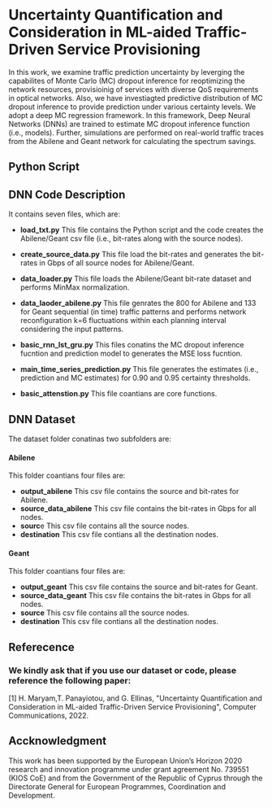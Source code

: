 # Uncertainty Quantification and Consideration in ML-aided Traffic-Driven Service Provisioning

In this work, we examine traffic prediction uncertainty  by leverging the capabilites of Monte Carlo (MC) dropout inference for reoptimizing the network resources, provisioinig of services with diverse QoS requirements in optical networks. Also, we have investiagted predictive distribution of MC dropout inference to provide prediction under various certainty levels. We adopt a deep MC regression framework. In this framework, Deep Neural Networks (DNNs) are trained to estimate MC dropout inference function (i.e., models). Further, simulations are performed on real-world traffic traces from the Abilene and Geant network for calculating the spectrum savings. 


## Python Script

## DNN Code Description
It contains seven files, which are:

* **load_txt.py** This file contains the Python script and the code creates the Abilene/Geant csv file (i.e., bit-rates along with the source nodes).

* **create_source_data.py** This file load the bit-rates and generates the bit-rates in Gbps of all source nodes for Abilene/Geant.

* **data_loader.py** This file loads the Abilene/Geant bit-rate dataset and performs MinMax normalization.

* **data_laoder_abilene.py** This file genrates the 800 for Abilene and 133 for Geant sequential (in time) traffic patterns and performs network reconfiguration k=6 fluctuations within each planning interval considering the input patterns.

* **basic_rnn_lst_gru.py** This files conatins the MC dropout inference fucntion and prediction model to generates the MSE loss fucntion.

* **main_time_series_prediction.py** This file generates the estimates (i.e., prediction and MC estimates) for 0.90 and 0.95 certainty thresholds.  

* **basic_attenstion.py** This file coantians are core functions.

## DNN Dataset

The dataset folder conatinas two subfolders are:

#### Abilene  
This folder coantians four files are:
* **output_abilene** This csv file contains the source and bit-rates for Abilene.
* **source_data_abilene** This csv file contains the bit-rates in Gbps for all nodes.
* **sourc**e This csv file contains all the source nodes.
* **destination** This csv file contians all the destination nodes.

#### Geant 
This folder coantians four files are:
* **output_geant** This csv file contains the source and bit-rates for Geant.
* **source_data_geant** This csv file contains the bit-rates in Gbps for all nodes.
* **source** This csv file contains all the source nodes.
* **destination** This csv file contians all the destination nodes.


## Referecence

### We kindly ask that if you use our dataset or code,  please reference the following paper: 
[1]  H. Maryam,T. Panayiotou, and G. Ellinas, "Uncertainty Quantification and Consideration in ML-aided Traffic-Driven Service Provisioning", Computer Communications, 2022.

## Accknowledgment
This work has been supported by the European Union’s Horizon 2020 research and innovation programme under grant agreement No. 739551 (KIOS CoE) and from the Government
of the Republic of Cyprus through the Directorate General for European Programmes, Coordination and Development.
